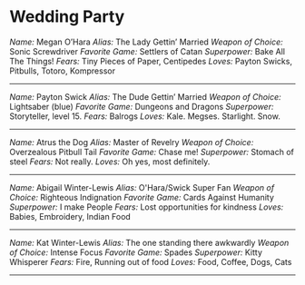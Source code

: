 <h1 class="section-title"> Wedding Party </h1>

<div class="party_person">

<span><em>Name:</em> Megan O’Hara</span>
<span><em>Alias:</em> The Lady Gettin’ Married</span>
<span><em>Weapon of Choice:</em> Sonic Screwdriver</span>
<span><em>Favorite Game:</em> Settlers of Catan</span>
<span><em>Superpower:</em> Bake All The Things!</span>
<span><em>Fears:</em> Tiny Pieces of Paper, Centipedes</span>
<span><em>Loves:</em> Payton Swicks, Pitbulls, Totoro, Kompressor</span>

</div>

---

<div class="party_person">

<span><em>Name:</em> Payton Swick</span>
<span><em>Alias:</em> The Dude Gettin’ Married</span>
<span><em>Weapon of Choice:</em> Lightsaber (blue)</span>
<span><em>Favorite Game:</em> Dungeons and Dragons</span>
<span><em>Superpower:</em> Storyteller, level 15.</span>
<span><em>Fears:</em> Balrogs</span>
<span><em>Loves:</em> Kale. Megses. Starlight. Snow.</span>

</div>

---

<div class="party_person">

<span><em>Name:</em> Atrus the Dog</span>
<span><em>Alias:</em> Master of Revelry</span>
<span><em>Weapon of Choice:</em> Overzealous Pitbull Tail</span>
<span><em>Favorite Game:</em> Chase me!</span>
<span><em>Superpower:</em> Stomach of steel</span>
<span><em>Fears:</em> Not really.</span>
<span><em>Loves:</em> Oh yes, most definitely.</span>

</div>

---

<div class="party_person">

<span><em>Name:</em> Abigail Winter-Lewis</span>
<span><em>Alias:</em> O'Hara/Swick Super Fan</span>
<span><em>Weapon of Choice:</em> Righteous Indignation</span>
<span><em>Favorite Game:</em> Cards Against Humanity</span>
<span><em>Superpower:</em> I make People</span>
<span><em>Fears:</em> Lost opportunities for kindness</span>
<span><em>Loves:</em> Babies, Embroidery, Indian Food</span>

</div>

---

<div class="party_person">

<span><em>Name:</em> Kat Winter-Lewis</span>
<span><em>Alias:</em> The one standing there awkwardly</span>
<span><em>Weapon of Choice:</em> Intense Focus</span>
<span><em>Favorite Game:</em> Spades</span>
<span><em>Superpower:</em> Kitty Whisperer</span>
<span><em>Fears:</em> Fire, Running out of food</span>
<span><em>Loves:</em> Food, Coffee, Dogs, Cats</span>

</div>

---
